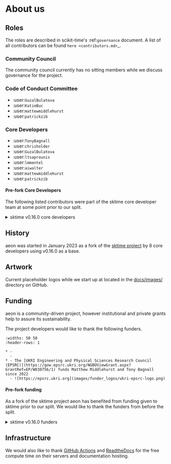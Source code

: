# About us

## Roles

The roles are described in scikit-time's :ref:`governance` document.
A list of all contributors can be found `here <contributors.md>`_.

### Community Council

The community council currently has no sitting members while we discuss governance for the project.

### Code of Conduct Committee

- :user:`GuzalBulatova`
- :user:`KatieBuc`
- :user:`mattewmiddlehurst`
- :user:`patrickzib`

### Core Developers

- :user:`TonyBagnall`
- :user:`chrisholder`
- :user:`GuzalBulatova`
- :user:`ltsaprounis`
- :user:`lmmentel`
- :user:`aiwalter`
- :user:`mattewmiddlehurst`
- :user:`patrickzib`

#### Pre-fork Core Developers

The following listed contributors were part of the sktime core developer team at some point prior to our split.

<details><summary>sktime v0.16.0 core developers</summary>
<p>

- :user:`abostrom`
- :user:`ayushmaanseth`
- :user:`goastler`
- :user:`hyang1996`
- :user:`james-large`
- :user:`jasonlines`
- :user:`matteogales`
- :user:`prockenschaub`
- :user:`sajaysurya`
- :user:`fkiraly`
- :user:`mloning`
- :user:`miraep8`
- :user:`rnkuhns`
- :user:`achieveordie`
- :user:`khrapovs`
- :user:`SveaMeyer13`
- :user:`lovkush-a`
- :user:`freddyaboulton`
- :user:`danbartl`
- :user:`big-o`

</p>
</details>

## History

aeon was started in January 2023 as a fork of the [sktime project](https://pypi.org/project/sktime/) by 8 core developers using v0.16.0 as a base.

## Artwork

Current placeholder logos while we start up at located in the [docs/images/](https://github.com/aeon-toolkit/aeon/tree/main/docs/images/) directory on GitHub.

## Funding

aeon is a community-driven project, however institutional and private grants help to assure its sustainability.

The project developers would like to thank the following funders.

```{list-table}
:widths: 50 50
:header-rows: 1

* -
  -
* - The [UKRI Engineering and Physical Sciences Research Council (EPSRC)](https://gow.epsrc.ukri.org/NGBOViewGrant.aspx?GrantRef=EP/W030756/1) funds Matthew Middlehurst and Tony Bagnall since 2022
  - ![https://epsrc.ukri.org](images/funder_logos/ukri-epsrc-logo.png)
```

#### Pre-fork funding

As a fork of the sktime project aeon has benefited from funding given to sktime prior to our split. We would like to thank the funders from before the split.

<details><summary>sktime v0.16.0 funders</summary>
<p>

```{list-table}
:widths: 50 50
:header-rows: 1

* -
  -
* - [The Alan Turing Institute](https://turing.ac.uk) funded three months of the initial development under the [UKRI Strategic Priorities Fund](https://gow.epsrc.ukri.org/NGBOViewGrant.aspx?GrantRef=EP/T001569/1).
  - ![https://turing.ac.uk/](images/funder_logos/the-alan-turing-institute.png)
* - Markus Löning’s contributions between 2019 and 2021 were supported by the [UKRI Economic and Social Research Council (ESRC)](https://esrc.ukri.org), the [Consumer Data Research Centre (CDRC)](https://www.cdrc.ac.uk), the Enrichment Scheme at the [The Alan Turing Institute](https://turing.ac.uk), and the JROST Rapid Response Fund, a community effort of [Invest in Open Infrastructure](https://investinopen.org).
  - ![https://esrc.ukri.org](images/funder_logos/ukri-esrc-logo.png) ![https://www.cdrc.ac.uk](images/funder_logos/cdrc-logo.png) ![https://turing.ac.uk/](images/funder_logos/ati-logo.png)
* - Mercedes-Benz AG/Daimler AG donated 2500 EUR to support the maintenance and development of sktime in 2021, as part of their [FOSS program](https://opensource.mercedes-benz.com).
  - ![https://opensource.mercedes-benz.com](images/funder_logos/mercedes-benz-logo.png)
```

##### Sprints

The 2019 joint sktime/MLJ development sprint was kindly hosted by [UCL](https://www.ucl.ac.uk) and [The Alan Turing Institute](https://turing.ac.uk). Some participants could attend thanks to the initial funding of the [The Alan Turing Institute](https://turing.ac.uk).

##### Internships

[Google Summer of Code (GSoC)](https://summerofcode.withgoogle.com), [Major League Hacking](https://mlh.io) and [Outreachy](https://www.outreachy.org) have all sponsored sktime internships.

The [Wellcome Trust](https://wellcome.org) sponsored one sktime internship as part of Outreachy.

```{list-table}
:header-rows: 1

* - Name
  - GitHub ID
  - Organization
  - Year
* - Katie Buchhorn
  - :user:`KatieBuc`
  - Google Summer of Code
  - 2022
* - Mirae Parker
  - :user:`miraep8`
  - Google Summer of Code
  - 2022
* - Shivansh Subramanian
  - :user:`AurumnPegasus`
  - Google Summer of Code
  - 2022
* - Guzal Bulatova
  - :user:`GuzalBulatova`
  - Outreachy
  - 2021
* - Svea Marie Meyer
  - :user:`SveaMeyer13`
  - Google Summer of Code via [INCF](https://www.incf.org)
  - 2021
```

</p>
</details>


## Infrastructure

We would also like to thank [GitHub Actions](https://docs.github.com/en/free-pro-team@latest/actions>) and [ReadtheDocs](https://readthedocs.org) for the free compute time on their servers and documentation hosting.
